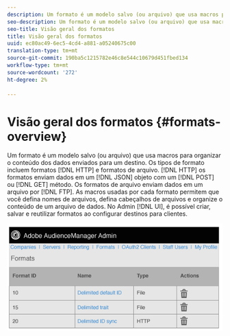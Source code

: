 ```yaml
---
description: Um formato é um modelo salvo (ou arquivo) que usa macros para organizar o conteúdo dos dados enviados para um destino. Os tipos de formato incluem formatos HTTP e formatos de arquivo. Os formatos HTTP enviam dados em um objeto JSON com um POST ou um método GET. Os formatos de arquivo enviam dados em um arquivo por FTP. As macros usadas por cada formato permitem que você defina nomes de arquivos, defina cabeçalhos de arquivos e organize o conteúdo de um arquivo de dados. Na interface do usuário administrativa, você pode criar, salvar e reutilizar formatos ao configurar destinos para clientes.
seo-description: Um formato é um modelo salvo (ou arquivo) que usa macros para organizar o conteúdo dos dados enviados para um destino. Os tipos de formato incluem formatos HTTP e formatos de arquivo. Os formatos HTTP enviam dados em um objeto JSON com um POST ou um método GET. Os formatos de arquivo enviam dados em um arquivo por FTP. As macros usadas por cada formato permitem que você defina nomes de arquivos, defina cabeçalhos de arquivos e organize o conteúdo de um arquivo de dados. Na interface do usuário administrativa, você pode criar, salvar e reutilizar formatos ao configurar destinos para clientes.
seo-title: Visão geral dos formatos
title: Visão geral dos formatos
uuid: ec80ac49-6ec5-4cd4-a881-a05240675c00
translation-type: tm+mt
source-git-commit: 190ba5c1215782e46c8e544c10679d451fbed134
workflow-type: tm+mt
source-wordcount: '272'
ht-degree: 2%

---
```



# Visão geral dos formatos {#formats-overview}

Um formato é um modelo salvo (ou arquivo) que usa macros para organizar o conteúdo dos dados enviados para um destino. Os tipos de formato incluem formatos [!DNL HTTP] e formatos de arquivo. [!DNL HTTP] os formatos enviam dados em um  [!DNL JSON] objeto com um  [!DNL POST] ou  [!DNL GET] método. Os formatos de arquivo enviam dados em um arquivo por [!DNL FTP]. As macros usadas por cada formato permitem que você defina nomes de arquivos, defina cabeçalhos de arquivos e organize o conteúdo de um arquivo de dados. No Admin [!DNL UI], é possível criar, salvar e reutilizar formatos ao configurar destinos para clientes.

![](assets/formats.png)